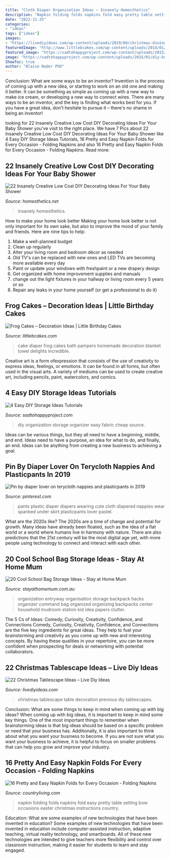 ```yaml
---
title: "Cloth Diaper Organization Ideas ~ Insanely Homesthetics"
description: "Napkin folding folds napkins fold easy pretty table setting bow occasions easter christmas instructions country"
date: "2022-11-25"
categories:
- "ideas"
tags: ["ideas"]
images:
- "https://livediyideas.com/wp-content/uploads/2019/09/christmas-dining-table-scapes-decoration.jpg"
featuredImage: "http://www.littlebcakes.com/wp-content/uploads/2014/01/Frog-Diaper-Cake.jpg"
featured_image: "https://sadtohappyproject.com/wp-content/uploads/2015/01/diy-home-organization-ideas.jpg"
image: "https://sadtohappyproject.com/wp-content/uploads/2015/01/diy-home-organization-ideas.jpg"
ShowToc: true
author: "Blaise Nader PhD"
---
```



Conclusion: What are some ways to be an inventor?
Invention is the process of coming up with a new idea, or starting to work on an old one and making it better. It can be something as simple as coming up with a new way to make ice cream, or developing a new way to connect wires. There are many ways to be an inventor, and the key is finding what works best for you. If you have a great idea, don't hesitate to pursue it – there's no shame in being an inventor!

	

		
looking for 22 Insanely Creative Low Cost DIY Decorating Ideas For Your Baby Shower you've visit to the right place. We have 7 Pics about 22 Insanely Creative Low Cost DIY Decorating Ideas For Your Baby Shower like 4 Easy DIY Storage Ideas Tutorials, 16 Pretty and Easy Napkin Folds for Every Occasion - Folding Napkins and also 16 Pretty and Easy Napkin Folds for Every Occasion - Folding Napkins. Read more:
		
    
## 22 Insanely Creative Low Cost DIY Decorating Ideas For Your Baby Shower

<img loading=lazy src="https://cdn.homesthetics.net/wp-content/uploads/2015/07/22-Insanely-Cretive-Low-Cost-DIY-Decorating-Ideas-For-Your-Baby-Shower-Party-homesthetics-decor-ideas-23.jpg" onerror="this.onerror=null;this.src='https://tse2.mm.bing.net/th?id=OIP.XpTKIir-SY2wBzu4acjVsgHaLG&amp;pid=15.1';" alt="22 Insanely Creative Low Cost DIY Decorating Ideas For Your Baby Shower">

_Source: homesthetics.net_

>insanely homesthetics. 

	

How to make your home look better
Making your home look better is not only important for its own sake, but also to improve the mood of your family and friends. Here are nine tips to help: 
1. Make a well-planned budget
2. Clean up regularly
3. Alter your living room and bedroom décor as needed
4. Old TV's can be replaced with new ones and LED TVs are becoming more available every day 
5. Paint or update your windows with freshpaint or a new drapery design 
6. Get organized with home improvement supplies and manuals 
7. change out the light fixtures in your hallway or living room every 5 years or so 
8. Repair any leaks in your home yourself (or get a professional to do it) 

    
## Frog Cakes – Decoration Ideas | Little Birthday Cakes

<img loading=lazy src="http://www.littlebcakes.com/wp-content/uploads/2014/01/Frog-Diaper-Cake.jpg" onerror="this.onerror=null;this.src='https://tse3.mm.bing.net/th?id=OIP.yXfxEnbFdPVF5HF-QXhBFwHaJ4&amp;pid=15.1';" alt="Frog Cakes – Decoration Ideas | Little Birthday Cakes">

_Source: littlebcakes.com_

>cake diaper frog cakes bath pampers homemade decoration blanket towel delights incredible. 

	

Creative art is a form ofexpression that consists of the use of creativity to express ideas, feelings, or emotions. It can be found in all forms, but often used in the visual arts. A variety of mediums can be used to create creative art, including pencils, paint, watercolors, and comics.

    
## 4 Easy DIY Storage Ideas Tutorials

<img loading=lazy src="https://sadtohappyproject.com/wp-content/uploads/2015/01/diy-home-organization-ideas.jpg" onerror="this.onerror=null;this.src='https://tse4.mm.bing.net/th?id=OIP.bL1wJ2w56PvbFwDbdQad_wHaKI&amp;pid=15.1';" alt="4 Easy DIY Storage Ideas Tutorials">

_Source: sadtohappyproject.com_

>diy organization storage organizer easy fabric cheap source. 

	

Ideas can be various things, but they all need to have a beginning, middle, and end. Ideas need to have a purpose, an idea for what to do, and finally, an end. Ideas can be anything from creating a new business to achieving a goal.

    
## Pin By Diaper Lover On Terycloth Nappies And Plasticpants In 2019

<img loading=lazy src="https://i.pinimg.com/736x/33/af/21/33af21b5feeec17cd0ecff477ec3d62d--plastic-pants-diapers.jpg" onerror="this.onerror=null;this.src='https://tse4.mm.bing.net/th?id=OIP._LHm55UNaUvNy7bLKJVjdgHaNJ&amp;pid=15.1';" alt="Pin by diaper lover on terycloth nappies and plasticpants in 2019">

_Source: pinterest.com_

>pants plastic diaper diapers wearing cute cloth diapered nappies wear spanked under skirt plasticpants lover pastel. 

	

What are the 2020s like?
The 2020s are a time of change and potential for growth. Many ideas have already been floated, such as the idea of a flat world or a world where humans live in harmony with nature. There are also predictions that the 21st century will be the most digital age yet, with more people using technology to connect and interact with each other.

    
## 20 Cool School Bag Storage Ideas - Stay At Home Mum

<img loading=lazy src="https://i.pinimg.com/originals/40/d9/3e/40d93e7f4cbe413ba541bd7ec3200682.jpg" onerror="this.onerror=null;this.src='https://tse3.mm.bing.net/th?id=OIP.OFezpsGwQr9cXN-Q1eCqRwAAAA&amp;pid=15.1';" alt="20 Cool School Bag Storage Ideas - Stay at Home Mum">

_Source: stayathomemum.com.au_

>organization entryway organisation storage backpack hacks organizer command bag organized organizing backpacks center household mudroom station kid idea papers clutter. 

	

The 5 Cs of Ideas: Comedy, Curiosity, Creativity, Confidence, and Connections
Comedy, Curiosity, Creativity, Confidence, and Connections are the five key ingredients for great ideas. They help to fuel your brainstorming and creativity as you come up with new and interesting concepts. By having these qualities in your repertoire, you can be more confident when prospecting for deals or networking with potential collaborators.

    
## 22 Christmas Tablescape Ideas – Live Diy Ideas

<img loading=lazy src="https://livediyideas.com/wp-content/uploads/2019/09/christmas-dining-table-scapes-decoration.jpg" onerror="this.onerror=null;this.src='https://tse4.mm.bing.net/th?id=OIP.w1RhmSkspZC67X9hB_ppEQHaLH&amp;pid=15.1';" alt="22 Christmas Tablescape Ideas – Live Diy Ideas">

_Source: livediyideas.com_

>christmas tablescape table decoration previous diy tablescapes. 

	

Conclusion: What are some things to keep in mind when coming up with big ideas?
When coming up with big ideas, it is important to keep in mind some key things. One of the most important things to remember when brainstorming ideas is that big ideas should be based on a specific problem or need that your business has. Additionally, it is also important to think about what you want your business to become. If you are not sure what you want your business to achieve, it is helpful to focus on smaller problems that can help you grow and improve your industry.

    
## 16 Pretty And Easy Napkin Folds For Every Occasion - Folding Napkins

<img loading=lazy src="https://hips.hearstapps.com/clv.h-cdn.co/assets/16/11/768x384/landscape-1457996856-napkin-folds.jpg?resize=1200:*" onerror="this.onerror=null;this.src='https://tse1.mm.bing.net/th?id=OIP.4vRX5wnQf1IqkGvY9oVjsQHaDt&amp;pid=15.1';" alt="16 Pretty and Easy Napkin Folds for Every Occasion - Folding Napkins">

_Source: countryliving.com_

>napkin folding folds napkins fold easy pretty table setting bow occasions easter christmas instructions country. 

	

Education: What are some examples of new technologies that have been invented in education?
Some examples of new technologies that have been invented in education include computer-assisted instruction, adaptive teaching, virtual reality technology, and smartboards. All of these new technologies are intended to give teachers more flexibility and control over classroom instruction, making it easier for students to learn and stay engaged.

